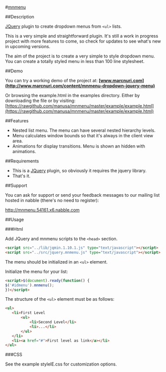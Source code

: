 #[mnmenu](http://www.marcnuri.com/)


##Description

[JQuery](http://jquery.com/) plugin to create dropdown menus from ``<ul>`` lists.

This is a very simple and straightforward plugin. It's still a work in progress project
with more features to come, so check for updates to see what's new in upcoming versions.

The aim of the project is to create a very simple to style dropdown menu. You can create
a totally styled menu in less than 100 line stylesheet.

##Demo

You can try a working demo of the project at:
**[www.marcnuri.com](http://www.marcnuri.com/content/mnmenu-dropdown-jquery-menu)**

Or browsing the example.html in the examples directory. Either by downloading the file or by visiting:
[https://rawgithub.com/manusa/mnmenu/master/example/example.html](https://rawgithub.com/manusa/mnmenu/master/example/example.html)

##Features

- Nested list menu. The menu can have several nested hierarchy levels.
- Menu calculates window bounds so that it's always in the client view area.
- Animations for display transitions. Menu is shown an hidden with animations.

##Requirements

- This is a [JQuery](http://jquery.com/) plugin, so obviously it requires the jquery library.
- That's it.

##Support

You can ask for support or send your feedback messages to our mailing list hosted 
in nabble (there's no need to register):

http://mnmenu.54161.x6.nabble.com

##Usage

###Html

Add JQuery and mnmenu scripts to the `<head>` section.
 ```html
<script src="../lib/jqmin.1.10.1.js" type="text/javascript"></script>
<script src="../src/jquery.mnmenu.js" type="text/javascript"></script>
```

The menu should be initialized in an ``<ul>`` element.

Initialize the menu for your list:
 ```html
<script>$(document).ready(function() {
$('#idmenu').mnmenu();
})</script>
```

The structure of the ``<ul>`` element must be as follows:
 ```html
<ul>
    <li>First Level
        <ul>
            <li>Second Level</li>
            <li>...</li>
        </ul>
    </li>
    <li><a href="#">First level as link</a></li>
</ul>
```

###CSS

See the example styleIE.css for customization options.